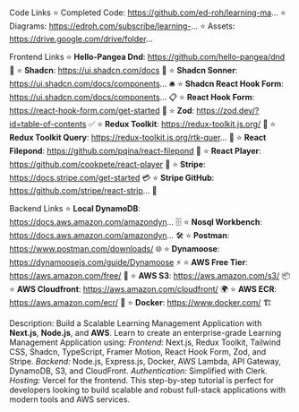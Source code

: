 
Code Links
⭐ Completed Code: https://github.com/ed-roh/learning-ma... 
⭐ Diagrams: https://edroh.com/subscribe/learning-...
⭐ Assets: https://drive.google.com/drive/folder...

Frontend Links
⭐ **Hello-Pangea Dnd**: https://github.com/hello-pangea/dnd 🌟
⭐ **Shadcn**: https://ui.shadcn.com/docs 💎
⭐ **Shadcn Sonner**: https://ui.shadcn.com/docs/components... 🛎
⭐ **Shadcn React Hook Form**: https://ui.shadcn.com/docs/components... 📋
⭐ **React Hook Form**: https://react-hook-form.com/get-started 🎯
⭐ **Zod**: https://zod.dev/?id=table-of-contents ✅
⭐ **Redux Toolkit**: https://redux-toolkit.js.org/ 🚀
⭐ **Redux Toolkit Query**: https://redux-toolkit.js.org/rtk-quer... 🔄
⭐ **React Filepond**: https://github.com/pqina/react-filepond 📂
⭐ **React Player**: https://github.com/cookpete/react-player 🎥
⭐ **Stripe**: https://docs.stripe.com/get-started 💳
⭐ **Stripe GitHub**: https://github.com/stripe/react-strip... 🛒

Backend Links
⭐ **Local DynamoDB**: https://docs.aws.amazon.com/amazondyn... 🗄
⭐ **Nosql Workbench**: https://docs.aws.amazon.com/amazondyn... 🛠
⭐ **Postman**: https://www.postman.com/downloads/ 🌐
⭐ **Dynamoose**: https://dynamoosejs.com/guide/Dynamoose ⚡
⭐ **AWS Free Tier**: https://aws.amazon.com/free/ 💸
⭐ **AWS S3**: https://aws.amazon.com/s3/ 📦
⭐ **AWS Cloudfront**: https://aws.amazon.com/cloudfront/ 🌍
⭐ **AWS ECR**: https://aws.amazon.com/ecr/ 🐳
⭐ **Docker**: https://www.docker.com/ 🏗

Description:
Build a Scalable Learning Management Application with **Next.js**, **Node.js**, and **AWS**.
Learn to create an enterprise-grade Learning Management Application using:
*Frontend:* Next.js, Redux Toolkit, Tailwind CSS, Shadcn, TypeScript, Framer Motion, React Hook Form, Zod, and Stripe.
*Backend:* Node.js, Express.js, Docker, AWS Lambda, API Gateway, DynamoDB, S3, and CloudFront.
*Authentication:* Simplified with Clerk.
*Hosting:* Vercel for the frontend.
This step-by-step tutorial is perfect for developers looking to build scalable and robust full-stack applications with modern tools and AWS services.
